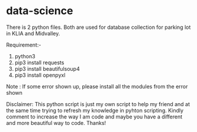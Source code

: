 # data-science
There is 2 python files. Both are used for database collection for parking lot in KLIA and Midvalley.

Requirement:-
1) python3
2) pip3 install requests
3) pip3 install beautifulsoup4
4) pip3 install openpyxl

Note : If some error shown up, please install all the modules from the error shown

Disclaimer: This python script is just my own script to help my friend and at the same time trying to refresh my knowledge in pyhton scripting. Kindly comment to increase the way I am code and maybe you have a different and more beautiful way to code. Thanks!
